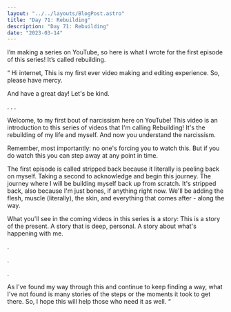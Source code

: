 ```yaml
---
layout: "../../layouts/BlogPost.astro"
title: "Day 71: Rebuilding"
description: "Day 71: Rebuilding"
date: "2023-03-14"
---
```



I’m making a series on YouTube, so here is what I wrote for the first episode of this series!
It’s called rebuilding.




“
Hi internet, 
This is my first ever video making and editing experience. So, please have mercy.


And have a great day! Let's be kind.


.
.
.


Welcome, to my first bout of narcissism here on YouTube! 
This video is an introduction to this series of videos that I'm calling Rebuilding! It's the rebuilding of my life and myself. And now you understand the narcissism. 


Remember, most importantly: no one's forcing you to watch this. But if you do watch this you can step away at any point in time. 


The first episode is called stripped back because it literally is peeling back on myself. Taking a second to acknowledge and begin this journey. The journey where I will be building myself back up from scratch. It's stripped back, also because I'm just bones, if anything right now. We'll be adding the flesh, muscle (literally), the skin, and everything that comes after - along the way. 


What you'll see in the coming videos in this series is a story:
This is a story of the present. A story that is deep, personal. A story about what's happening with me. 


.


.


.


As I've found my way through this and continue to keep finding a way, what I've not found is many stories of the steps or the moments it took to get there. So, I hope this will help those who need it as well.
“
